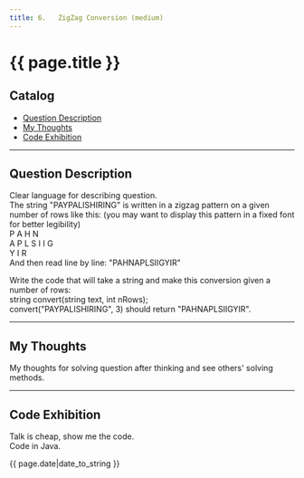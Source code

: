 ```yaml
---
title: 6.	ZigZag Conversion (medium)     
---
```


# {{ page.title }}

## Catalog
+ [Question Description](#partI)
+ [My Thoughts](#partII)
+ [Code Exhibition](#partIII)

----------------------------------

## Question Description
Clear language for describing question.    
The string "PAYPALISHIRING" is written in a zigzag pattern on a given number of rows like this: (you may want to display this pattern in a fixed font for better legibility)     
P     A   H   N   
A  P  L S I I G   
Y     I   R   
And then read line by line: "PAHNAPLSIIGYIR"      

Write the code that will take a string and make this conversion given a number of rows:    
string convert(string text, int nRows);    
convert("PAYPALISHIRING", 3) should return "PAHNAPLSIIGYIR".      


----------------------------------

## My Thoughts
My thoughts for solving question after thinking and see others' solving methods.    



----------------------------------

## Code Exhibition
Talk is cheap, show me the code.   
Code in Java.    




{{ page.date|date_to_string }}
